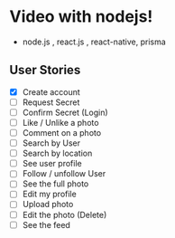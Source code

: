 # Video with nodejs!

- node.js , react.js , react-native, prisma

## User Stories

- [x] Create account
- [ ] Request Secret
- [ ] Confirm Secret (Login)
- [ ] Like / Unlike a photo
- [ ] Comment on a photo
- [ ] Search by User
- [ ] Search by location
- [ ] See user profile
- [ ] Follow / unfollow User
- [ ] See the full photo
- [ ] Edit my profile
- [ ] Upload photo
- [ ] Edit the photo (Delete)
- [ ] See the feed
